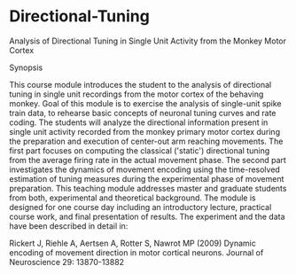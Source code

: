 # Directional-Tuning
Analysis of Directional Tuning in Single Unit Activity from the Monkey Motor Cortex

Synopsis 

This course module introduces the student to the analysis of directional tuning in single unit recordings from
the motor cortex of the behaving monkey. Goal of this module is to exercise the analysis of single-unit spike train data,
to rehearse basic concepts of neuronal tuning curves and rate coding.
The students will analyze the directional information present in single unit activity recorded from the monkey
primary motor cortex during the preparation and execution of center-out arm reaching movements.
The first part focuses on computing the classical ('static') directional tuning from the average firing rate
in the actual movement phase.
The second part investigates the dynamics of movement encoding using the time-resolved estimation of tuning measures
during the experimental phase of movement preparation. This teaching module addresses master and graduate students from both,
experimental and theoretical background. The module is designed for one course day including an introductory lecture,
practical course work, and final presentation of results.
The experiment and the data have been described in detail in:

Rickert J, Riehle A, Aertsen A, Rotter S, Nawrot MP (2009) 
Dynamic encoding of movement direction in motor cortical neurons. Journal of Neuroscience 29: 13870-13882

